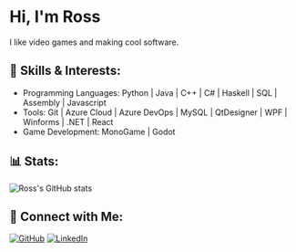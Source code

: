 # Hi, I'm Ross
I like video games and making cool software.

## 🔬 Skills & Interests:
- Programming Languages: Python | Java | C++ | C# | Haskell | SQL | Assembly | Javascript
- Tools: Git | Azure Cloud | Azure DevOps | MySQL | QtDesigner | WPF | Winforms | .NET | React
- Game Development: MonoGame | Godot

## 📊 Stats:
![Ross's GitHub stats](https://github-readme-stats.vercel.app/api?username=rk3026&show_icons=true&theme=radical)

## 🔗 Connect with Me:
[![GitHub](https://img.shields.io/badge/GitHub-181717?logo=github&logoColor=white)](https://github.com/rk3026)
[![LinkedIn](https://img.shields.io/badge/LinkedIn-0077B5?logo=linkedin&logoColor=white)](https://www.linkedin.com/in/ross-kugler-b95638324/)
